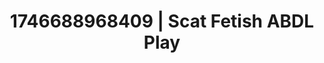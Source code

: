 ---
categories:
- Erotic surprise
- AI-generated
- Inclusive desire
- Erotic dance
- Pierced & proud
- ASMR
- Closeness kink
- Cosplay
image: /assets/images/1746688968409.jpg
layout: post
seo:
  description: Featured content with artistic ABDL Play, Scat Fetish. HD images available.
  keywords: ABDL Play, Scat Fetish
  og_image: /assets/images/1746688968409.jpg
  schema_type: VisualArtwork
tags:
- ABDL Play
- Scat Fetish
- '#1746688968409'
title: 1746688968409 | Scat Fetish ABDL Play
---